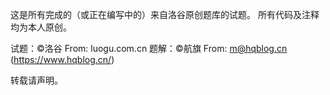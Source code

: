 这是所有完成的（或正在编写中的）来自洛谷原创题库的试题。
所有代码及注释均为本人原创。

试题：©洛谷 From: luogu.com.cn
题解：©航旗 From: m@hqblog.cn (https://www.hqblog.cn/)

转载请声明。
